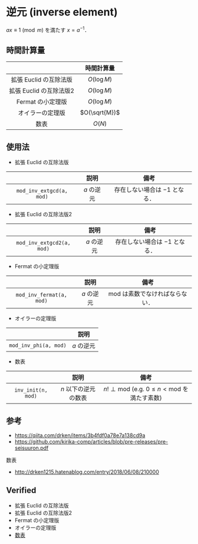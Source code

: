 # 逆元 (inverse element)

$ax \equiv 1 \pmod{m}$ を満たす $x = a^{-1}$．


## 時間計算量

||時間計算量|
|:--:|:--:|
|拡張 Euclid の互除法版|$O(\log{M})$|
|拡張 Euclid の互除法版2|$O(\log{M})$|
|Fermat の小定理版|$O(\log{M})$|
|オイラーの定理版|$O(\sqrt{M})$|
|数表|$O(N)$|


## 使用法

- 拡張 Euclid の互除法版

||説明|備考|
|:--:|:--:|:--:|
|`mod_inv_extgcd(a, mod)`|$a$ の逆元|存在しない場合は $-1$ となる．|

- 拡張 Euclid の互除法版2

||説明|備考|
|:--:|:--:|:--:|
|`mod_inv_extgcd2(a, mod)`|$a$ の逆元|存在しない場合は $-1$ となる．|

- Fermat の小定理版

||説明|備考|
|:--:|:--:|:--:|
|`mod_inv_fermat(a, mod)`|$a$ の逆元|$\mathrm{mod}$ は素数でなければならない．|

- オイラーの定理版

||説明|
|:--:|:--:|
|`mod_inv_phi(a, mod)`|$a$ の逆元|

- 数表

||説明|備考|
|:--:|:--:|:--:|
|`inv_init(n, mod)`|$n$ 以下の逆元の数表|$n! \perp \mathrm{mod}$ (e.g. $0 \leq n < \mathrm{mod}$ を満たす素数)|


## 参考

- https://qiita.com/drken/items/3b4fdf0a78e7a138cd9a
- https://github.com/kirika-comp/articles/blob/pre-releases/pre-seisuuron.pdf

数表
- http://drken1215.hatenablog.com/entry/2018/06/08/210000


## Verified

- 拡張 Euclid の互除法版
- 拡張 Euclid の互除法版2
- Fermat の小定理版
- オイラーの定理版
- [数表](https://atcoder.jp/contests/dwacon2017-honsen/submissions/9318092)
